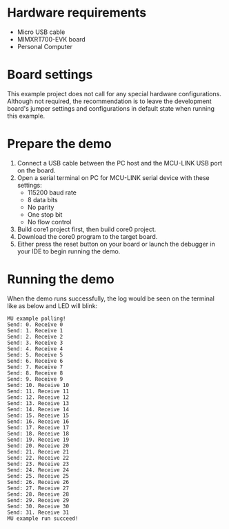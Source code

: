 Hardware requirements
===================
- Micro USB cable
- MIMXRT700-EVK board
- Personal Computer

Board settings
============
This example project does not call for any special hardware configurations.
Although not required, the recommendation is to leave the development board's jumper settings
and configurations in default state when running this example.

Prepare the demo
===============
1.  Connect a USB cable between the PC host and the MCU-LINK USB port on the board.
2.  Open a serial terminal on PC for MCU-LINK serial device with these settings:
    - 115200 baud rate
    - 8 data bits
    - No parity
    - One stop bit
    - No flow control
3.  Build core1 project first, then build core0 project.
4.  Download the core0 program to the target board.
5.  Either press the reset button on your board or launch the debugger in your IDE to begin running the demo.

Running the demo
===============
When the demo runs successfully, the log would be seen on the terminal like as below and LED will blink:

~~~~~~~~~~~~~~~~~~~~~
MU example polling!
Send: 0. Receive 0
Send: 1. Receive 1
Send: 2. Receive 2
Send: 3. Receive 3
Send: 4. Receive 4
Send: 5. Receive 5
Send: 6. Receive 6
Send: 7. Receive 7
Send: 8. Receive 8
Send: 9. Receive 9
Send: 10. Receive 10
Send: 11. Receive 11
Send: 12. Receive 12
Send: 13. Receive 13
Send: 14. Receive 14
Send: 15. Receive 15
Send: 16. Receive 16
Send: 17. Receive 17
Send: 18. Receive 18
Send: 19. Receive 19
Send: 20. Receive 20
Send: 21. Receive 21
Send: 22. Receive 22
Send: 23. Receive 23
Send: 24. Receive 24
Send: 25. Receive 25
Send: 26. Receive 26
Send: 27. Receive 27
Send: 28. Receive 28
Send: 29. Receive 29
Send: 30. Receive 30
Send: 31. Receive 31
MU example run succeed!
~~~~~~~~~~~~~~~~~~~~~
